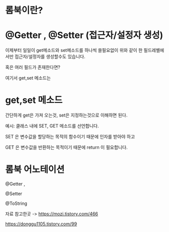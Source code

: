 롬북이란?
===

@Getter , @Setter (접근자/설정자 생성)
==

이제부터 일일이 get메소드와 set메소드를 하나씩 쓸필요없이 위와 같이 한 필드레벨에서만 접근자/설정자를 생성할수도 있습니다.

혹은 여러 필드가 존재한다면?

여기서 get,set 메소드는

get,set 메소드
===
간단하게 get은 가져 오는것, set은 지정하는것으로 이해하면 된다.

예시: 클래스 내에 SET, GET 메소드를 선언합니다.

SET 은 변수값을 할당하는 목적의 함수이기 때문에 인자를 받아야 하고

GET 은 변수값을 반환하는 목적이기 때문에 return 이 필요합니다.


롬북 어노테이션
====
@Getter , 

@Setter

@ToString


자료 참고한곳 -> https://mozi.tistory.com/466

https://donggu1105.tistory.com/99
